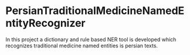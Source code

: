 # PersianTraditionalMedicineNamedEntityRecognizer
In this project a dictionary and rule based NER tool is developed which recognizes traditional medicine named entities is persian texts.
